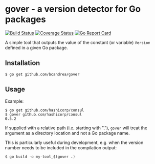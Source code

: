 # gover - a version detector for Go packages
[![Build Status](https://travis-ci.org/bcandrea/gover.svg?branch=master)](https://travis-ci.org/bcandrea/gover)
[![Coverage Status](https://coveralls.io/repos/github/bcandrea/gover/badge.svg?branch=master)](https://coveralls.io/github/bcandrea/gover?branch=master)
[![Go Report Card](https://goreportcard.com/badge/github.com/bcandrea/gover)](https://goreportcard.com/report/github.com/bcandrea/gover)

A simple tool that outputs the value of the constant (or variable) `Version`
defined in a given Go package.

## Installation

    $ go get github.com/bcandrea/gover

## Usage

Example:

    $ go get github.com/hashicorp/consul
    $ gover github.com/hashicorp/consul
    0.5.2

If supplied with a relative path (i.e. starting with "."), `gover` will treat
the argument as a directory location and not a Go package name.

This is particularly useful during development, e.g. when the version number
needs to be included in the compilation output:

    $ go build -o my-tool_$(gover .)
